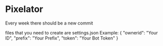 # Pixelator
Every week there should be a new commit

files that you need to create are
settings.json
Example:
{
	"ownerid": "Your ID",
	"prefix": "Your Prefix",
	"token": "Your Bot Token"
}
